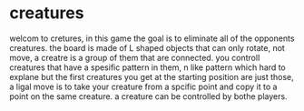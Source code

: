 # creatures

welcom to cretures, in this game the goal is to eliminate all of the opponents creatures.
the board is made of L shaped objects that can only rotate, not move, a creatre is a group of them that are connected. you controll creatures that have a spesific pattern in them, n like pattern which hard to explane but the first creatures you get at the starting position are just those, a ligal move is to take your creature from a spcific point and copy it to a point on the same creature. a creature can be controlled by bothe players.
